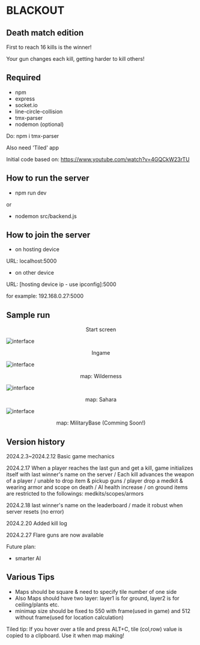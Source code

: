 # BLACKOUT 
## Death match edition

First to reach 16 kills is the winner!


Your gun changes each kill, getting harder to kill others!

## Required
- npm
- express
- socket.io
- line-circle-collision
- tmx-parser
- nodemon (optional)

Do: npm i tmx-parser


Also need 'Tiled' app


Initial code based on: 
https://www.youtube.com/watch?v=4GQCkW23rTU


## How to run the server
- npm run dev


or 


- nodemon src/backend.js


## How to join the server
 - on hosting device


 URL: localhost:5000


 - on other device



 URL: [hosting device ip - use ipconfig]:5000


 for example: 192.168.0.27:5000

 ## Sample run
<p align="center">Start screen<br /></p>


![interface](../main/run_images/intro.png)

<p align="center">Ingame<br /></p>


![interface](../main/run_images/ingame.png)

<p align="center">map: Wilderness<br /></p>


![interface](../main/run_images/minimap_Wilderness_no_frame.png)


<p align="center">map: Sahara<br /></p>


![interface](../main/run_images/minimap_Sahara_no_frame.png)


<p align="center">map: MilitaryBase (Comming Soon!)<br /></p>


 ## Version history
2024.2.3~2024.2.12 Basic game mechanics


2024.2.17  When a player reaches the last gun and get a kill, game initializes itself with last winner's name on the server / Each kill advances the weapon of a player / unable to drop item & pickup guns / player drop a medkit & wearing armor and scope on death / AI health increase / on ground items are restricted to the followings: medkits/scopes/armors 


2024.2.18 last winner's name on the leaderboard / made it robust when server resets (no error)


2024.2.20 Added kill log


2024.2.27 Flare guns are now available 


Future plan:
- smarter AI


## Various Tips
- Maps should be square & need to specify tile number of one side 
- Also Maps should have two layer: layer1 is for ground, layer2 is for ceiling/plants etc.
- minimap size should be fixed to 550 with frame(used in game) and 512 without frame(used for location calculation)


Tiled tip: If you hover over a tile and press ALT+C, tile (col,row) value is copied to a clipboard. Use it when map making!